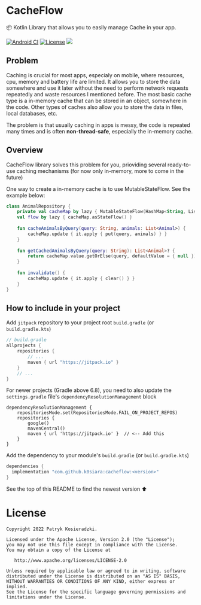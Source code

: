 # CacheFlow

📦 Kotlin Library that allows you to easily manage Cache in your app.

[![Android CI](https://github.com/k0siara/CacheFlow/actions/workflows/android.yml/badge.svg)](https://github.com/k0siara/CacheFlow/actions/workflows/android.yml) 
[![License](https://img.shields.io/github/license/k0siara/cacheflow.svg?style=flat)](https://www.apache.org/licenses/LICENSE-2.0)
[![](https://jitpack.io/v/k0siara/cacheflow.svg)](https://jitpack.io/#k0siara/cacheflow)

## Problem
Caching is crucial for most apps, especialy on mobile, where resources, cpu, memory and battery life are limited. It allows you to store the data somewhere and use it later without the need to perform network requests repeatedly and waste resources I mentioned before. The most basic cache type is a in-memory cache that can be stored in an object, somewhere in the code. Other types of caches also allow you to store the data in files, local databases, etc.

The problem is that usually caching in apps is messy, the code is repeated many times and is often **non-thread-safe**, especially the in-memory cache. 

## Overview
CacheFlow library solves this problem for you, prioviding several ready-to-use caching mechanisms (for now only in-memory, more to come in the future)

One way to create a in-memory cache is to use MutableStateFlow. See the example below:

``` kotlin
class AnimalRepository {
    private val cacheMap by lazy { MutableStateFlow(HashMap<String, List<Animal>>) }
    val flow by lazy { cacheMap.asStateFlow() }
    
    fun cacheAnimalsByQuery(query: String, animals: List<Animal>) {
        cacheMap.update { it.apply { put(query, animals) } }   
    }
    
    fun getCachedAnimalsByQuery(query: String): List<Animal>? {
        return cacheMap.value.getOrElse(query, defaultValue = { null })
    }
    
    fun invalidate() {
        cacheMap.update { it.apply { clear() } }
    }
}
```


## How to include in your project

Add `jitpack` repository to your project root `build.gradle` (or `build.gradle.kts`)

``` groovy
// build.gradle
allprojects {
    repositories {
        // ...
        maven { url "https://jitpack.io" }
    }
    // ...
}
```

For newer projects (Gradle above 6.8), you need to also update the `settings.gradle` file's `dependencyResolutionManagement` block

```
dependencyResolutionManagement {
    repositoriesMode.set(RepositoriesMode.FAIL_ON_PROJECT_REPOS)
    repositories {
        google()
        mavenCentral()
        maven { url 'https://jitpack.io' }  // <-- Add this
    }
}
```

Add the dependency to your module's `build.gradle` (or `build.gradle.kts`)

``` groovy
dependencies {
  implementation "com.github.k0siara:cacheflow:<version>"
}

```
See the top of this README to find the newest version ⬆️

License
=======

    Copyright 2022 Patryk Kosieradzki.

    Licensed under the Apache License, Version 2.0 (the "License");
    you may not use this file except in compliance with the License.
    You may obtain a copy of the License at

       http://www.apache.org/licenses/LICENSE-2.0

    Unless required by applicable law or agreed to in writing, software
    distributed under the License is distributed on an "AS IS" BASIS,
    WITHOUT WARRANTIES OR CONDITIONS OF ANY KIND, either express or implied.
    See the License for the specific language governing permissions and
    limitations under the License.
